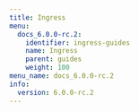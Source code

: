 ```yaml
---
title: Ingress
menu:
  docs_6.0.0-rc.2:
    identifier: ingress-guides
    name: Ingress
    parent: guides
    weight: 100
menu_name: docs_6.0.0-rc.2
info:
  version: 6.0.0-rc.2
---
```


